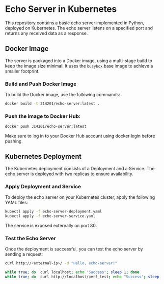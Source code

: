 # Echo Server in Kubernetes

This repository contains a basic echo server implemented in Python, deployed on Kubernetes. The echo server listens on a specified port and returns any received data as a response.

## Docker Image

The server is packaged into a Docker image, using a multi-stage build to keep the image size minimal. It uses the `busybox` base image to achieve a smaller footprint.

### Build and Push Docker Image

To build the Docker image, use the following commands:

```bash
docker build -t 314201/echo-server:latest .
```

### Push the image to Docker Hub:

```bash
docker push 314201/echo-server:latest
```
Make sure to log in to your Docker Hub account using docker login before pushing.

## Kubernetes Deployment
The Kubernetes deployment consists of a Deployment and a Service. The echo server is deployed with two replicas to ensure availability.

### Apply Deployment and Service
To deploy the echo server on your Kubernetes cluster, apply the following YAML files:

```bash
kubectl apply -f echo-server-deployment.yaml
kubectl apply -f echo-server-service.yaml
```

The service is exposed externally on port 80.

### Test the Echo Server
Once the deployment is successful, you can test the echo server by sending a request:

```bash
curl http://<external-ip>/ -d "Hello, echo-server!"

while true; do  curl localhost; echo "Success"; sleep 1; done
while true; do  curl http://localhost/perf_test; echo "Success"; sleep 1; done
```